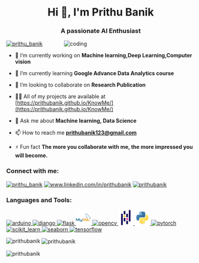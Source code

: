 <h1 align="center">Hi 👋, I'm Prithu Banik</h1>
<h3 align="center">A passionate AI Enthusiast</h3>
<img align="right" alt="coding" width="350" src="https://i0.wp.com/swisscognitive.ch/wp-content/uploads/2022/03/Left-Right-Brain-Signals.gif?fit=777%2C437&ssl=1">

<p align="left"> <a href="https://twitter.com/prithu_banik" target="blank"><img src="https://img.shields.io/twitter/follow/prithu_banik?logo=twitter&style=for-the-badge" alt="prithu_banik" /></a> </p>

- 🔭 I’m currently working on **Machine learning,Deep Learning,Computer vision**

- 🌱 I’m currently learning **Google Advance Data Analytics course**

- 👯 I’m looking to collaborate on **Research Publication**

- 👨‍💻 All of my projects are available at [https://prithubanik.github.io/KnowMe/](https://prithubanik.github.io/KnowMe/)

- 💬 Ask me about **Machine learning, Data Science**

- 📫 How to reach me **prithubanik123@gmail.com**

- ⚡ Fun fact **The more you collaborate with me, the more impressed you will become.**

<h3 align="left">Connect with me:</h3>
<p align="left">
<a href="https://twitter.com/prithu_banik" target="blank"><img align="center" src="https://raw.githubusercontent.com/rahuldkjain/github-profile-readme-generator/master/src/images/icons/Social/twitter.svg" alt="prithu_banik" height="30" width="40" /></a>
<a href="https://linkedin.com/in/prithubanik" target="blank"><img align="center" src="https://raw.githubusercontent.com/rahuldkjain/github-profile-readme-generator/master/src/images/icons/Social/linked-in-alt.svg" alt="www.linkedin.com/in/prithubanik" height="30" width="40" /></a>
<a href="https://kaggle.com/prithubanik" target="blank"><img align="center" src="https://raw.githubusercontent.com/rahuldkjain/github-profile-readme-generator/master/src/images/icons/Social/kaggle.svg" alt="prithubanik" height="30" width="40" /></a>
</p>

<h3 align="left">Languages and Tools:</h3>
<p align="left"> <a href="https://www.arduino.cc/" target="_blank" rel="noreferrer"> <img src="https://cdn.worldvectorlogo.com/logos/arduino-1.svg" alt="arduino" width="40" height="40"/> </a> <a href="https://www.djangoproject.com/" target="_blank" rel="noreferrer"> <img src="https://cdn.worldvectorlogo.com/logos/django.svg" alt="django" width="40" height="40"/> </a> <a href="https://flask.palletsprojects.com/" target="_blank" rel="noreferrer"> <img src="https://www.vectorlogo.zone/logos/pocoo_flask/pocoo_flask-icon.svg" alt="flask" width="40" height="40"/> </a> <a href="https://www.mysql.com/" target="_blank" rel="noreferrer"> <img src="https://raw.githubusercontent.com/devicons/devicon/master/icons/mysql/mysql-original-wordmark.svg" alt="mysql" width="40" height="40"/> </a> <a href="https://opencv.org/" target="_blank" rel="noreferrer"> <img src="https://www.vectorlogo.zone/logos/opencv/opencv-icon.svg" alt="opencv" width="40" height="40"/> </a> <a href="https://pandas.pydata.org/" target="_blank" rel="noreferrer"> <img src="https://raw.githubusercontent.com/devicons/devicon/2ae2a900d2f041da66e950e4d48052658d850630/icons/pandas/pandas-original.svg" alt="pandas" width="40" height="40"/> </a> <a href="https://www.python.org" target="_blank" rel="noreferrer"> <img src="https://raw.githubusercontent.com/devicons/devicon/master/icons/python/python-original.svg" alt="python" width="40" height="40"/> </a> <a href="https://pytorch.org/" target="_blank" rel="noreferrer"> <img src="https://www.vectorlogo.zone/logos/pytorch/pytorch-icon.svg" alt="pytorch" width="40" height="40"/> </a> <a href="https://scikit-learn.org/" target="_blank" rel="noreferrer"> <img src="https://upload.wikimedia.org/wikipedia/commons/0/05/Scikit_learn_logo_small.svg" alt="scikit_learn" width="40" height="40"/> </a> <a href="https://seaborn.pydata.org/" target="_blank" rel="noreferrer"> <img src="https://seaborn.pydata.org/_images/logo-mark-lightbg.svg" alt="seaborn" width="40" height="40"/> </a> <a href="https://www.tensorflow.org" target="_blank" rel="noreferrer"> <img src="https://www.vectorlogo.zone/logos/tensorflow/tensorflow-icon.svg" alt="tensorflow" width="40" height="40"/> </a> </p>

<p><img align="left" src="https://github-readme-stats.vercel.app/api/top-langs?username=prithubanik&show_icons=true&locale=en&layout=compact" alt="prithubanik" /></p>

<p>&nbsp;<img align="center" src="https://github-readme-stats.vercel.app/api?username=prithubanik&show_icons=true&locale=en" alt="prithubanik" /></p>

<p><img align="center" src="https://github-readme-streak-stats.herokuapp.com/?user=prithubanik&" alt="prithubanik" /></p>
